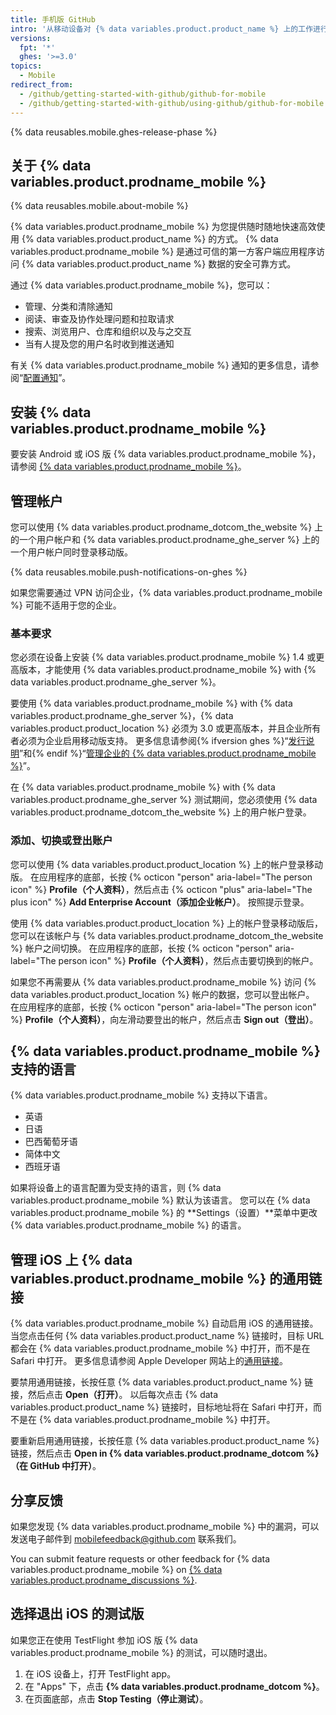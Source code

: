 ```yaml
---
title: 手机版 GitHub
intro: '从移动设备对 {% data variables.product.product_name %} 上的工作进行分类、协作和管理。'
versions:
  fpt: '*'
  ghes: '>=3.0'
topics:
  - Mobile
redirect_from:
  - /github/getting-started-with-github/github-for-mobile
  - /github/getting-started-with-github/using-github/github-for-mobile
---
```


{% data reusables.mobile.ghes-release-phase %}

## 关于 {% data variables.product.prodname_mobile %}

{% data reusables.mobile.about-mobile %}

{% data variables.product.prodname_mobile %} 为您提供随时随地快速高效使用 {% data variables.product.product_name %} 的方式。 {% data variables.product.prodname_mobile %} 是通过可信的第一方客户端应用程序访问 {% data variables.product.product_name %} 数据的安全可靠方式。

通过 {% data variables.product.prodname_mobile %}，您可以：
- 管理、分类和清除通知
- 阅读、审查及协作处理问题和拉取请求
- 搜索、浏览用户、仓库和组织以及与之交互
- 当有人提及您的用户名时收到推送通知

有关 {% data variables.product.prodname_mobile %} 通知的更多信息，请参阅“[配置通知](/github/managing-subscriptions-and-notifications-on-github/configuring-notifications#enabling-push-notifications-with-github-for-mobile)”。

## 安装 {% data variables.product.prodname_mobile %}

要安装 Android 或 iOS 版 {% data variables.product.prodname_mobile %}，请参阅 [{% data variables.product.prodname_mobile %}](https://github.com/mobile)。

## 管理帐户

您可以使用 {% data variables.product.prodname_dotcom_the_website %} 上的一个用户帐户和 {% data variables.product.prodname_ghe_server %} 上的一个用户帐户同时登录移动版。

{% data reusables.mobile.push-notifications-on-ghes %}

如果您需要通过 VPN 访问企业，{% data variables.product.prodname_mobile %} 可能不适用于您的企业。

### 基本要求

您必须在设备上安装 {% data variables.product.prodname_mobile %} 1.4 或更高版本，才能使用 {% data variables.product.prodname_mobile %} with {% data variables.product.prodname_ghe_server %}。

要使用 {% data variables.product.prodname_mobile %} with {% data variables.product.prodname_ghe_server %}，{% data variables.product.product_location %} 必须为 3.0 或更高版本，并且企业所有者必须为企业启用移动版支持。 更多信息请参阅{% ifversion ghes %}“[发行说明](/enterprise-server/admin/release-notes)”和{% endif %}“[管理企业的 {% data variables.product.prodname_mobile %}](/admin/configuration/managing-github-for-mobile-for-your-enterprise)”。

在 {% data variables.product.prodname_mobile %} with {% data variables.product.prodname_ghe_server %} 测试期间，您必须使用 {% data variables.product.prodname_dotcom_the_website %} 上的用户帐户登录。

### 添加、切换或登出账户

您可以使用 {% data variables.product.product_location %} 上的帐户登录移动版。 在应用程序的底部，长按 {% octicon "person" aria-label="The person icon" %} **Profile（个人资料）**，然后点击 {% octicon "plus" aria-label="The plus icon" %} **Add Enterprise Account（添加企业帐户）**。 按照提示登录。

使用 {% data variables.product.product_location %} 上的帐户登录移动版后，您可以在该帐户与 {% data variables.product.prodname_dotcom_the_website %} 帐户之间切换。  在应用程序的底部，长按 {% octicon "person" aria-label="The person icon" %} **Profile（个人资料）**，然后点击要切换到的帐户。

如果您不再需要从 {% data variables.product.prodname_mobile %} 访问 {% data variables.product.product_location %} 帐户的数据，您可以登出帐户。 在应用程序的底部，长按 {% octicon "person" aria-label="The person icon" %} **Profile（个人资料）**，向左滑动要登出的帐户，然后点击 **Sign out（登出）**。

## {% data variables.product.prodname_mobile %} 支持的语言

{% data variables.product.prodname_mobile %} 支持以下语言。

- 英语
- 日语
- 巴西葡萄牙语
- 简体中文
- 西班牙语

如果将设备上的语言配置为受支持的语言，则 {% data variables.product.prodname_mobile %} 默认为该语言。 您可以在 {% data variables.product.prodname_mobile %} 的 **Settings（设置）**菜单中更改 {% data variables.product.prodname_mobile %} 的语言。

## 管理 iOS 上 {% data variables.product.prodname_mobile %} 的通用链接

{% data variables.product.prodname_mobile %} 自动启用 iOS 的通用链接。 当您点击任何 {% data variables.product.product_name %} 链接时，目标 URL 都会在 {% data variables.product.prodname_mobile %} 中打开，而不是在 Safari 中打开。 更多信息请参阅 Apple Developer 网站上的[通用链接](https://developer.apple.com/ios/universal-links/)。

要禁用通用链接，长按任意 {% data variables.product.product_name %} 链接，然后点击 **Open（打开）**。 以后每次点击 {% data variables.product.product_name %} 链接时，目标地址将在 Safari 中打开，而不是在 {% data variables.product.prodname_mobile %} 中打开。

要重新启用通用链接，长按任意 {% data variables.product.product_name %} 链接，然后点击 **Open in {% data variables.product.prodname_dotcom %}（在 GitHub 中打开）**。

## 分享反馈

如果您发现 {% data variables.product.prodname_mobile %} 中的漏洞，可以发送电子邮件到 <a href="mailto:mobilefeedback@github.com">mobilefeedback@github.com</a> 联系我们。

You can submit feature requests or other feedback for {% data variables.product.prodname_mobile %} on [{% data variables.product.prodname_discussions %}](https://github.com/github/feedback/discussions?discussions_q=category%3A%22Mobile+Feedback%22).

## 选择退出 iOS 的测试版

如果您正在使用 TestFlight 参加 iOS 版 {% data variables.product.prodname_mobile %} 的测试，可以随时退出。

1. 在 iOS 设备上，打开 TestFlight app。
2. 在 "Apps" 下，点击 **{% data variables.product.prodname_dotcom %}**。
3. 在页面底部，点击 **Stop Testing（停止测试）**。
